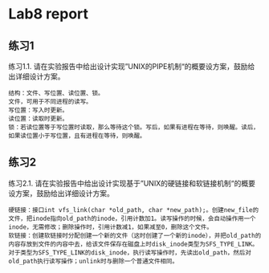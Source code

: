 # Lab8 report

## 练习1
练习1.1. 请在实验报告中给出设计实现”UNIX的PIPE机制“的概要设方案，鼓励给出详细设计方案。
```
结构：文件、写位置、读位置、锁。
文件，可用于不同进程的读写。
写位置：写入时更新。
读位置：读取时更新。
锁：若读位置等于写位置时读取，那么等待这个锁。写后，如果有进程在等待，则唤醒。读后，如果读位置小于写位置，且有进程在等待，则唤醒。
```

## 练习2
练习2.1. 请在实验报告中给出设计实现基于”UNIX的硬链接和软链接机制“的概要设方案，鼓励给出详细设计方案。
```
硬链接：接口int vfs_link(char *old_path, char *new_path);。创建new_file的文件，把inode指向old_path的inode，引用计数加1。读写操作的时候，会自动操作用一个inode，无需修改；删除操作时，引用计数减1，如果减至0，删除这个文件。
软链接：创建软链接时分配创建一个新的文件（这时创建了一个新的inode），并把old_path的内容存放到文件的内容中去，给该文件保存在磁盘上时disk_inode类型为SFS_TYPE_LINK。对于类型为SFS_TYPE_LINK的disk_inode，执行读写操作时，先读出old_path，然后对old_path执行读写操作；unlink时与删除一个普通文件相同。
```

